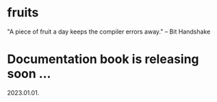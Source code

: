 
# fruits
  "A piece of fruit a day keeps the compiler errors away." – Bit Handshake

# Documentation book is releasing soon ...
  2023.01.01.
